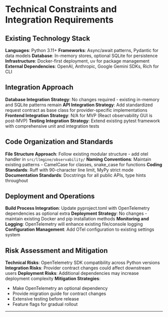 # Technical Constraints and Integration Requirements

## Existing Technology Stack

**Languages**: Python 3.11+
**Frameworks**: Async/await patterns, Pydantic for data models
**Database**: In-memory stores, optional SQLite for persistence
**Infrastructure**: Docker-first deployment, uv for package management
**External Dependencies**: OpenAI, Anthropic, Google Gemini SDKs, Rich for CLI

## Integration Approach

**Database Integration Strategy**: No changes required - existing in-memory and SQLite patterns remain
**API Integration Strategy**: Add standardized request contract as base class for provider-specific implementations
**Frontend Integration Strategy**: N/A for MVP (React observability GUI is post-MVP)
**Testing Integration Strategy**: Extend existing pytest framework with comprehensive unit and integration tests

## Code Organization and Standards

**File Structure Approach**: Follow existing modular structure - add otel handler in `src/llmgine/observability/`
**Naming Conventions**: Maintain existing patterns - CamelCase for classes, snake_case for functions
**Coding Standards**: Ruff with 90-character line limit, MyPy strict mode
**Documentation Standards**: Docstrings for all public APIs, type hints throughout

## Deployment and Operations

**Build Process Integration**: Update pyproject.toml with OpenTelemetry dependencies as optional extra
**Deployment Strategy**: No changes - maintain existing Docker and pip installation methods
**Monitoring and Logging**: OpenTelemetry will enhance existing file/console logging
**Configuration Management**: Add OTel configuration to existing settings system

## Risk Assessment and Mitigation

**Technical Risks**: OpenTelemetry SDK compatibility across Python versions
**Integration Risks**: Provider contract changes could affect downstream users
**Deployment Risks**: Additional dependencies may increase deployment complexity
**Mitigation Strategies**: 
- Make OpenTelemetry an optional dependency
- Provide migration guide for contract changes
- Extensive testing before release
- Feature flags for gradual rollout

---
